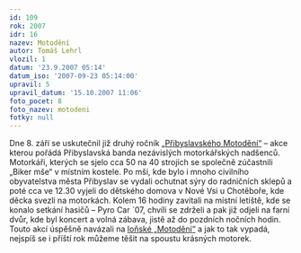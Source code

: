 ```yaml
---
id: 109
rok: 2007
idr: 16
nazev: Motodění
autor: Tomáš Lehrl
vlozil: 1
datum: '23.9.2007 05:14'
datum_iso: '2007-09-23 05:14:00'
upravil: 5
upravil_datum: '15.10.2007 11:06'
foto_pocet: 8
foto_nazev: motodeni
fotky: null
---
```

Dne 8. září se uskutečnil již druhý ročník <a href="http://www.motodeni.com">„Přibyslavského Motodění“</a> – akce kterou pořádá Přibyslavská banda nezávislých motorkářských nadšenců. Motorkáři, kterých se sjelo cca 50 na 40 strojích se společně zúčastnili „Biker mše“ v místním kostele. Po mši, kde bylo i mnoho civilního obyvatelstva města Přibyslav se  vydali ochutnat sýry do radničních sklepů a poté cca ve 12.30 vyjeli do dětského domova v Nové Vsi u Chotěboře, kde děcka svezli na motorkách. Kolem 16 hodiny zavítali na místní letiště, kde se konalo setkání hasičů – Pyro Car ´07, chvíli se zdrželi a pak již odjeli na farní dvůr, kde byl koncert a volná zábava, jistě až do pozdních nočních hodin. Touto akcí úspěšně navázali na <a href="/zpravy/2006-9">loňské „Motodění“</a> a jak to tak vypadá, nejspíš se i příští rok můžeme těšit na spoustu krásných motorek.<p>
